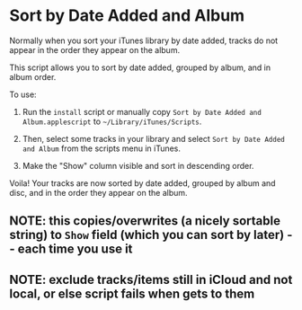 Sort by Date Added and Album
============================

Normally when you sort your iTunes library by date added, tracks do not appear in the order they appear on the album.

This script allows you to sort by date added, grouped by album, and in album order.

To use:

1. Run the `install` script or manually copy `Sort by Date Added and Album.applescript` to `~/Library/iTunes/Scripts`.

2. Then, select some tracks in your library and select `Sort by Date Added and Album` from the scripts menu in iTunes.

3. Make the "Show" column visible and sort in descending order.

Voila! Your tracks are now sorted by date added, grouped by album and disc, and in the order they appear on the album.


## NOTE: this copies/overwrites (a nicely sortable string) to `Show` field (which you can sort by later) -- each time you use it
## NOTE: exclude tracks/items still in iCloud and not local, or else script fails when gets to them
